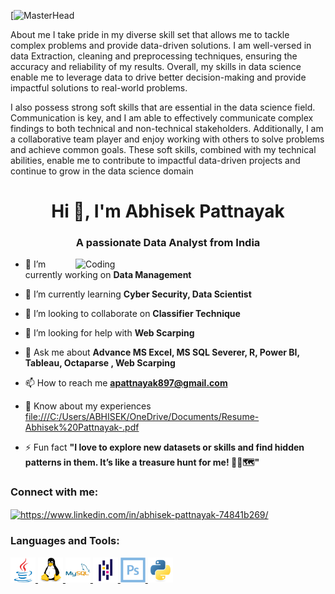 [![MasterHead](https://media2.giphy.com/media/UK5wOtrmXzFHYJjE9A/giphy.gif?cid=ecf05e47b769w0pg8bryszhudworm1dbgbw6gcz0nxrc4nfu&ep=v1_gifs_search&rid=giphy.gif&ct=g)

About me
I take pride in my diverse skill set that allows me to tackle complex problems and provide data-driven solutions. I am well-versed in data Extraction, cleaning and preprocessing techniques, ensuring the accuracy and reliability of my results. Overall, my skills in data science enable me to leverage data to drive better decision-making and provide impactful solutions to real-world problems.

I also possess strong soft skills that are essential in the data science field. Communication is key, and I am able to effectively communicate complex findings to both technical and non-technical stakeholders. Additionally, I am a collaborative team player and enjoy working with others to solve problems and achieve common goals. These soft skills, combined with my technical abilities, enable me to contribute to impactful data-driven projects and continue to grow in the data science domain
<h1 align="center">Hi 👋, I'm Abhisek Pattnayak</h1>
<h3 align="center">A passionate Data Analyst from India</h3>
<img align="right" alt="Coding" width="400" src="https://cdn.dribbble.com/users/1162077/screenshots/3848914/programmer.gif">

- 🔭 I’m currently working on **Data Management**

- 🌱 I’m currently learning **Cyber Security, Data Scientist**

- 👯 I’m looking to collaborate on **Classifier Technique**

- 🤝 I’m looking for help with **Web Scarping**

- 💬 Ask me about **Advance MS Excel, MS SQL Severer, R, Power BI, Tableau, Octaparse , Web Scarping**

- 📫 How to reach me **apattnayak897@gmail.com**

- 📄 Know about my experiences [file:///C:/Users/ABHISEK/OneDrive/Documents/Resume-Abhisek%20Pattnayak-.pdf](file:///C:/Users/ABHISEK/OneDrive/Documents/Resume-Abhisek%20Pattnayak-.pdf)

- ⚡ Fun fact **"I love to explore new datasets or skills and find hidden patterns in them. It’s like a treasure hunt for me! 🕵️‍♀️🗺️"**

<h3 align="left">Connect with me:</h3>
<p align="left">
<a href="https://linkedin.com/in/https://www.linkedin.com/in/abhisek-pattnayak-74841b269/" target="blank"><img align="center" src="https://raw.githubusercontent.com/rahuldkjain/github-profile-readme-generator/master/src/images/icons/Social/linked-in-alt.svg" alt="https://www.linkedin.com/in/abhisek-pattnayak-74841b269/" height="30" width="40" /></a>
</p>

<h3 align="left">Languages and Tools:</h3>
<p align="left"> <a href="https://www.java.com" target="_blank" rel="noreferrer"> <img src="https://raw.githubusercontent.com/devicons/devicon/master/icons/java/java-original.svg" alt="java" width="40" height="40"/> </a> <a href="https://www.linux.org/" target="_blank" rel="noreferrer"> <img src="https://raw.githubusercontent.com/devicons/devicon/master/icons/linux/linux-original.svg" alt="linux" width="40" height="40"/> </a> <a href="https://www.mysql.com/" target="_blank" rel="noreferrer"> <img src="https://raw.githubusercontent.com/devicons/devicon/master/icons/mysql/mysql-original-wordmark.svg" alt="mysql" width="40" height="40"/> </a> <a href="https://pandas.pydata.org/" target="_blank" rel="noreferrer"> <img src="https://raw.githubusercontent.com/devicons/devicon/2ae2a900d2f041da66e950e4d48052658d850630/icons/pandas/pandas-original.svg" alt="pandas" width="40" height="40"/> </a> <a href="https://www.photoshop.com/en" target="_blank" rel="noreferrer"> <img src="https://raw.githubusercontent.com/devicons/devicon/master/icons/photoshop/photoshop-line.svg" alt="photoshop" width="40" height="40"/> </a> <a href="https://www.python.org" target="_blank" rel="noreferrer"> <img src="https://raw.githubusercontent.com/devicons/devicon/master/icons/python/python-original.svg" alt="python" width="40" height="40"/> </a> </p>
